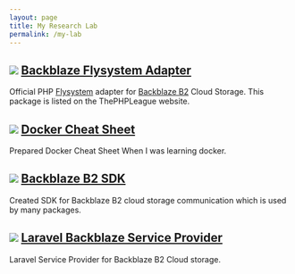 ```yaml
---
layout: page
title: My Research Lab
permalink: /my-lab
---
```


## <img src="http://githubbadges.com/star.svg?user=gliterd&repo=flysystem-backblaze&color=44CC12&background=000&style=flat-squar"> [Backblaze Flysystem Adapter](https://github.com/gliterd/flysystem-backblaze)

Official PHP <a target="_blank" href="https://github.com/thephpleague/flysystem">Flysystem</a> adapter for <a target="_blank" href="https://www.backblaze.com/b2/cloud-storage.html">Backblaze B2</a> Cloud Storage. This package is listed on the ThePHPLeague website.

## <img src="http://githubbadges.com/star.svg?user=gliterd&repo=docker-cheat-sheet&color=44CC12&background=000&style=flat-squar"> [Docker Cheat Sheet](https://github.com/gliterd/docker-cheat-sheet)

Prepared  Docker Cheat Sheet When I was learning docker.

## <img src="http://githubbadges.com/star.svg?user=gliterd&repo=backblaze-b2&color=44CC12&background=000&style=flat-squar"> [Backblaze B2 SDK](https://github.com/gliterd/backblaze-b2)

Created SDK for Backblaze B2 cloud storage communication which is used by many packages.

## <img src="http://githubbadges.com/star.svg?user=gliterd&repo=laravel-backblaze-b2&color=44CC12&background=000&style=flat-squar"> [Laravel Backblaze Service Provider](https://github.com/gliterd/laravel-backblaze-b2)


Laravel Service Provider for Backblaze B2 Cloud storage.